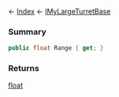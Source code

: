← [Index](Api-Index) ← [IMyLargeTurretBase](Sandbox.ModAPI.Ingame.IMyLargeTurretBase)

### Summary

```csharp
public float Range { get; }
```

### Returns

[float](System.Single)

